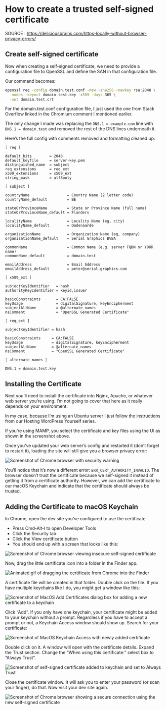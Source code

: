 # How to create a trusted self-signed certificate

SOURCE : 
  https://deliciousbrains.com/https-locally-without-browser-privacy-errors/

## Create self-signed certificate

Now when creating a self-signed certificate, we need to provide a configuration
file to OpenSSL and define the SAN in that configuration file. 

Our command becomes:

```bash
openssl req -config domain.test.conf -new -sha256 -newkey rsa:2048 \
  -nodes -keyout domain.test.key -x509 -days 365 \
  -out domain.test.crt
```

For the domain.test.conf configuration file, I just used the one from Stack
Overflow linked in the Chromium comment I mentioned earlier.

The only change I made was replacing the `DNS.1 = example.com` line with
`DNS.1 = domain.test` and removed the rest of the DNS lines underneath it. 

Here’s the full config with comments removed and formatting cleaned up:

```
[ req ]

default_bits        = 2048
default_keyfile     = server-key.pem
distinguished_name  = subject
req_extensions      = req_ext
x509_extensions     = x509_ext
string_mask         = utf8only

[ subject ]

countryName                 = Country Name (2 letter code)
countryName_default         = BE

stateOrProvinceName         = State or Province Name (full name)
stateOrProvinceName_default = Flanders

localityName                = Locality Name (eg, city)
localityName_default        = Oudenaarde

organizationName            = Organization Name (eg, company)
organizationName_default    = Serial Graphics BVBA

commonName                  = Common Name (e.g. server FQDN or YOUR name)
commonName_default          = domain.test

emailAddress                = Email Address
emailAddress_default        = peter@serial-graphics.com

[ x509_ext ]

subjectKeyIdentifier   = hash
authorityKeyIdentifier = keyid,issuer

basicConstraints       = CA:FALSE
keyUsage               = digitalSignature, keyEncipherment
subjectAltName         = @alternate_names
nsComment              = "OpenSSL Generated Certificate"

[ req_ext ]

subjectKeyIdentifier = hash

basicConstraints     = CA:FALSE
keyUsage             = digitalSignature, keyEncipherment
subjectAltName       = @alternate_names
nsComment            = "OpenSSL Generated Certificate"

[ alternate_names ]

DNS.1 = domain.test.key
```

## Installing the Certificate

Next you’ll need to install the certificate into Nginx, Apache, or whatever web
server you’re using. I’m not going to cover that here as it really depends on
your environment.

In my case, because I’m using an Ubuntu server I just follow the instructions
from our Hosting WordPress Yourself series. 

If you’re using MAMP, you select the certificate and key files using the UI as
shown in the screenshot above.

Once you’ve updated your web server’s config and restarted it (don’t forget to
restart it), loading the site will still give you a browser privacy error:

![Screenshot of Chrome browser with security warning](https://cdn.deliciousbrains.com/content/uploads/2017/04/27091458/Screen-Shot-2017-04-26-at-11.19.59-AM-1540x1265.png)

You’ll notice that it’s now a different error: `ERR_CERT_AUTHORITY_INVALID`.
The browser doesn’t trust the certificate because we self-signed it instead of
getting it from a certificate authority. However, we can add the certificate to
our macOS Keychain and indicate that the certificate should always be trusted.

## Adding the Certificate to macOS Keychain

In Chrome, open the dev site you’ve configured to use the certificate

* Press Cmd-Alt-I to open Developer Tools
* Click the Security tab
* Click the View certificate button
* You should end up with a screen that looks like this:

![Screenshot of Chrome browser viewing insecure self-signed certificate](https://cdn.deliciousbrains.com/content/uploads/2017/04/27093729/Screen-Shot-2017-04-27-at-9.32.39-AM-1540x1019.png)

Now, drag the little certificate icon into a folder in the Finder app.

![Animated gif of dragging the certificate from Chrome into the Finder](https://cdn.deliciousbrains.com/content/uploads/2017/04/27101408/drag-certificate.gif)

A certificate file will be created in that folder. Double click on the file.
If you have multiple keychains like I do, you might get a window like this:

![Screenshot of MacOS Add Certificates dialog box for adding a new certificate to a keychain](https://cdn.deliciousbrains.com/content/uploads/2017/04/27101641/Screen-Shot-2017-04-27-at-10.15.22-AM.png)

Click “Add”. If you only have one keychain, your certificate might be added to
your keychain without a prompt. Regardless if you have to accept a prompt or
not, a Keychain Access window should show up. Search for your certificate:

![Screenshot of MacOS Keychain Access with newly added certificate](https://cdn.deliciousbrains.com/content/uploads/2017/04/27102513/Screen-Shot-2017-04-27-at-10.24.52-AM-1540x1039.png)

Double click on it. A window will open with the certificate details. Expand the
Trust section. Change the “When using this certificate:” select box to
“Always Trust”.

![Screenshot of self-signed certificate added to keychain and set to Always Trust](https://cdn.deliciousbrains.com/content/uploads/2017/04/27102749/Screen-Shot-2017-04-27-at-10.27.20-AM.png)

Close the certificate window. It will ask you to enter your password (or scan
your finger), do that. Now visit your dev site again.

![Screenshot of Chrome browser showing a secure connection using the new self-signed certificate](https://cdn.deliciousbrains.com/content/uploads/2017/04/27104213/secure-dev-site.png)
